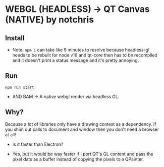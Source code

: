 # WEBGL (HEADLESS) -> QT Canvas (NATIVE) by notchris

## Install
* Note: `npm i` can take like 5 minutes to resolve because headless-gl needs to be rebuilt for node v16 and qt-core then has to be recompiled and it doesn't print a status message and it's pretty annoying.

## Run
`npm run start`
* AND BAM -> A native webgl render via headless GL. 

## Why?

Because a lot of libraries only have a drawing context as a dependency. If you shim out calls to document and window then you don't need a browser at all!

* Is it faster than Electron?
- Yes, but it would be way faster if I port QT's GL content and pass the pixel dats as a buffer instead of copying the pixels to a QPainter.